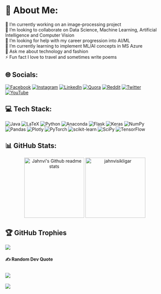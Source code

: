 # 💫 About Me:
🔭 I’m currently working on an image-processing project<br>👯 I’m looking to collaborate on Data Science, Machine Learning, Artificial Intelligence and Computer Vision<br>🤝 I’m looking for help with my career progression into AI/ML<br>🌱 I’m currently learning to implement ML/AI concepts in MS Azure<br>💬 Ask me about technology and fashion<br>⚡ Fun fact I love to travel and sometimes write poems


## 🌐 Socials:
[![Facebook](https://img.shields.io/badge/Facebook-%231877F2.svg?logo=Facebook&logoColor=white)](https://facebook.com/jahnvi.sikligar) [![Instagram](https://img.shields.io/badge/Instagram-%23E4405F.svg?logo=Instagram&logoColor=white)](https://instagram.com/jlovatic12) [![LinkedIn](https://img.shields.io/badge/LinkedIn-%230077B5.svg?logo=linkedin&logoColor=white)](https://linkedin.com/in/jahnvi-sikligar) [![Quora](https://img.shields.io/badge/Quora-%23B92B27.svg?logo=Quora&logoColor=white)](https://quora.com/profile/Jahnvi-Sikligar) [![Reddit](https://img.shields.io/badge/Reddit-%23FF4500.svg?logo=Reddit&logoColor=white)](https://reddit.com/user/u/Crafty_Ad_5359) [![Twitter](https://img.shields.io/badge/Twitter-%231DA1F2.svg?logo=Twitter&logoColor=white)](https://twitter.com/JanR0x11) [![YouTube](https://img.shields.io/badge/YouTube-%23FF0000.svg?logo=YouTube&logoColor=white)](https://youtube.com/c/@jahnvisikligar8733) 

## 💻 Tech Stack:
![Java](https://img.shields.io/badge/java-%23ED8B00.svg?style=plastic&logo=java&logoColor=white) ![LaTeX](https://img.shields.io/badge/latex-%23008080.svg?style=plastic&logo=latex&logoColor=white) ![Python](https://img.shields.io/badge/python-3670A0?style=plastic&logo=python&logoColor=ffdd54) ![Anaconda](https://img.shields.io/badge/Anaconda-%2344A833.svg?style=plastic&logo=anaconda&logoColor=white) ![Flask](https://img.shields.io/badge/flask-%23000.svg?style=plastic&logo=flask&logoColor=white) ![Keras](https://img.shields.io/badge/Keras-%23D00000.svg?style=plastic&logo=Keras&logoColor=white) ![NumPy](https://img.shields.io/badge/numpy-%23013243.svg?style=plastic&logo=numpy&logoColor=white) ![Pandas](https://img.shields.io/badge/pandas-%23150458.svg?style=plastic&logo=pandas&logoColor=white) ![Plotly](https://img.shields.io/badge/Plotly-%233F4F75.svg?style=plastic&logo=plotly&logoColor=white) ![PyTorch](https://img.shields.io/badge/PyTorch-%23EE4C2C.svg?style=plastic&logo=PyTorch&logoColor=white) ![scikit-learn](https://img.shields.io/badge/scikit--learn-%23F7931E.svg?style=plastic&logo=scikit-learn&logoColor=white) ![SciPy](https://img.shields.io/badge/SciPy-%230C55A5.svg?style=plastic&logo=scipy&logoColor=%white) ![TensorFlow](https://img.shields.io/badge/TensorFlow-%23FF6F00.svg?style=plastic&logo=TensorFlow&logoColor=white)

## 📊 GitHub Stats:
<p align="center">
    <img height="190em" src="https://github-readme-stats.vercel.app/api?username=jahnvisikligar&theme=graywhite&show_icons=true" alt="Jahnvi's Github readme stats">
    <img height="190em" src="http://github-readme-streak-stats.herokuapp.com?user=jahnvisikligar&&theme=graywhite&show_icons=true" alt="jahnvisikligar"/>
</p>

## 🏆 GitHub Trophies
![](https://github-profile-trophy.vercel.app/?username=jahnvisikligar&theme=oldie&no-frame=true&no-bg=true&margin-w=4)

#### ✍️ Random Dev Quote
![](https://quotes-github-readme.vercel.app/api?type=horizontal&theme=light)
---
[![](https://visitcount.itsvg.in/api?id=jahnvisikligar&icon=2&color=12)](https://visitcount.itsvg.in)

<!-- Proudly created with GPRM ( https://gprm.itsvg.in ) -->
